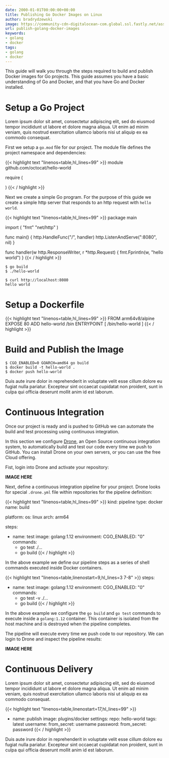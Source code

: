 ```yaml
---
date: 2000-01-01T00:00:00+00:00
title: Publishing Go Docker Images on Linux
author: bradrydzewski
image: https://community-cdn-digitalocean-com.global.ssl.fastly.net/assets/tutorials/images/large/go_image.png?1554493581
url: publish-golang-docker-images
keywords:
- golang
- docker
tags:
- golang
- docker
---
```


This guide will walk you through the steps required to build and publish Docker images for Go projects. This guide assumes you have a basic understanding of Go and Docker, and that you have Go and Docker installed.

# Setup a Go Project

Lorem ipsum dolor sit amet, consectetur adipiscing elit, sed do eiusmod tempor incididunt ut labore et dolore magna aliqua. Ut enim ad minim veniam, quis nostrud exercitation ullamco laboris nisi ut aliquip ex ea commodo consequat.

First we setup a `go.mod` file for our project. The module file defines the project namespace and dependencies:

{{< highlight text "linenos=table,hl_lines=99" >}}
module github.com/octocat/hello-world

require (

)
{{< / highlight >}}

Next we create a simple Go program. For the purpose of this guide we create a simple http server that responds to an http request with `hello world`.

{{< highlight text "linenos=table,hl_lines=99" >}}
package main

import (
    "fmt"
    "net/http"
)

func main() {
    http.HandleFunc("/", handler)
    http.ListenAndServe(":8080", nil)
}

func handler(w http.ResponseWriter, r *http.Request) {
    fmt.Fprintln(w, "hello world")
}
{{< / highlight >}}



```
$ go build
$ ./hello-world
```



```
$ curl http://localhost:8080
hello world
```

# Setup a Dockerfile

{{< highlight text "linenos=table,hl_lines=99" >}}
FROM arm64v8/alpine
EXPOSE 80
ADD hello-world /bin
ENTRYPOINT [ /bin/hello-world ]
{{< / highlight >}}

# Build and Publish the Image


```
$ CGO_ENABLED=0 GOARCH=amd64 go build
$ docker build -t hello-world .
$ docker push hello-world
```



Duis aute irure dolor in reprehenderit in voluptate velit esse cillum dolore eu fugiat nulla pariatur. Excepteur sint occaecat cupidatat non proident, sunt in culpa qui officia deserunt mollit anim id est laborum.

# Continuous Integration

Once our project is ready and is pushed to GitHub we can automate the build and test processing using continuous integration.

In this section we configure [Drone](https://drone.io), an Open Source continuous integration system, to automatically build and test our code every time we push to GitHub. You can install Drone on your own servers, or you can use the free Cloud offering.

Fist, login into Drone and activate your repository:

__IMAGE HERE__

Next, define a continuous integration pipeline for your project. Drone looks for special `.drone.yml` file within repositories for the pipeline definition:

{{< highlight text "linenos=table,hl_lines=99" >}}
kind: pipeline
type: docker
name: build

platform:
  os: linux
  arch: arm64

steps:
- name: test
  image: golang:1.12
  environment:
    CGO_ENABLED: "0"
  commands:
  - go test ./...
  - go build
{{< / highlight >}}

In the above example we define our pipeline steps as a series of shell commands executed inside Docker containers.

{{< highlight text "linenos=table,linenostart=9,hl_lines=3 7-8" >}}
steps:
- name: test
  image: golang:1.12
  environment:
    CGO_ENABLED: "0"
  commands:
  - go test -v ./...
  - go build
{{< / highlight >}}

In the above example we configure the `go build` and `go test` commands to execute inside a `golang:1.12` container. This container is isolated from the host machine and is destroyed when the pipeline completes. 

The pipeline will execute every time we push code to our repository. We can login to Drone and inspect the pipeline results:

__IMAGE HERE__

# Continuous Delivery

Lorem ipsum dolor sit amet, consectetur adipiscing elit, sed do eiusmod tempor incididunt ut labore et dolore magna aliqua. Ut enim ad minim veniam, quis nostrud exercitation ullamco laboris nisi ut aliquip ex ea commodo consequat.




{{< highlight text "linenos=table,linenostart=17,hl_lines=99" >}}
- name: publish
  image: plugins/docker
  settings:
    repo: hello-world
    tags: latest
    username:
      from_secret: username
    password:
      from_secret: password
{{< / highlight >}}

Duis aute irure dolor in reprehenderit in voluptate velit esse cillum dolore eu fugiat nulla pariatur. Excepteur sint occaecat cupidatat non proident, sunt in culpa qui officia deserunt mollit anim id est laborum.
